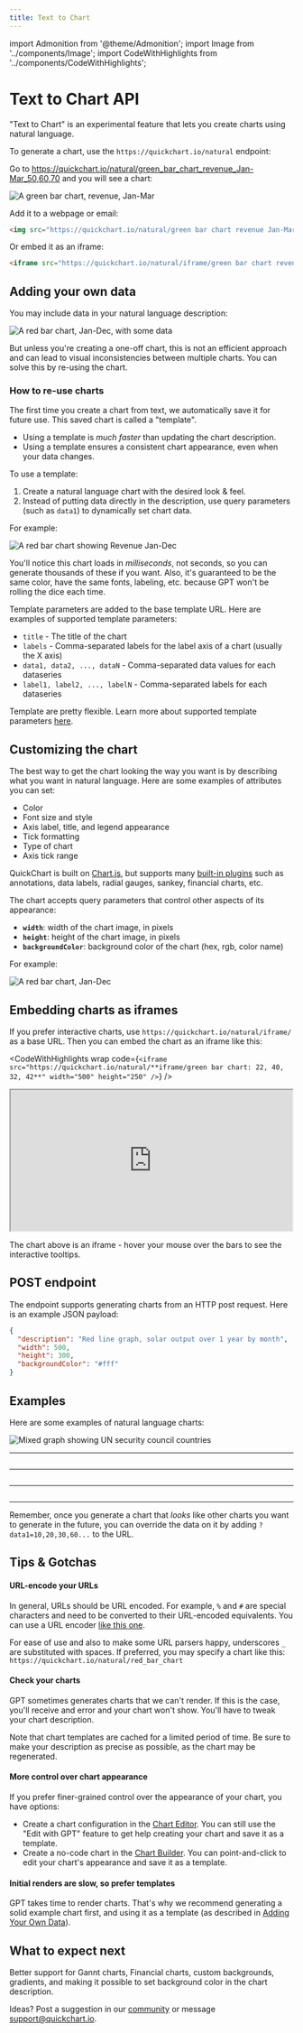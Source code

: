 ```yaml
---
title: Text to Chart
---
```


import Admonition from '@theme/Admonition';
import Image from '../components/Image';
import CodeWithHighlights from '../components/CodeWithHighlights';

# Text to Chart API

"Text to Chart" is an experimental feature that lets you create charts using natural language.

To generate a chart, use the `https://quickchart.io/natural` endpoint:

<CodeWithHighlights code="https://quickchart.io/natural/**green bar chart revenue Jan-Mar 50,60,70**" />

Go to <a href="https://quickchart.io/natural/green_bar_chart_revenue_Jan-Mar_50,60,70">https://quickchart.io/natural/green_bar_chart_revenue_Jan-Mar_50,60,70</a> and you will see a chart:

<Image noBorder maxWidth={500} src="https://quickchart.io/natural/green_bar_chart_revenue_Jan-Mar_50,60,70" alt="A green bar chart, revenue, Jan-Mar" />

Add it to a webpage or email:

```html
<img src="https://quickchart.io/natural/green bar chart revenue Jan-Mar 50,60,70" />
```

Or embed it as an iframe:
```html
<iframe src="https://quickchart.io/natural/iframe/green bar chart revenue Jan-Mar 50,60,70" />
```

## Adding your own data

You may include data in your natural language description:

<CodeWithHighlights wrap code="https://quickchart.io/natural/**red bar chart, revenue, Jan-Dec, data 30,35,38,22,48,42,63,60,71,72,64,80**" />

<Image noBorder maxWidth={500} src="https://quickchart.io/natural/red bar chart, revenue, Jan-Dec, data 30,35,38,22,48,42,63,60,71,72,64,80" alt="A red bar chart, Jan-Dec, with some data" />

But unless you're creating a one-off chart, this is not an efficient approach and can lead to visual inconsistencies between multiple charts.  You can solve this by re-using the chart.

### How to re-use charts

The first time you create a chart from text, we automatically save it for future use.  This saved chart is called a "template".
- Using a template is _much faster_ than updating the chart description.
- Using a template ensures a consistent chart appearance, even when your data changes.

To use a template:
1. Create a natural language chart with the desired look & feel.
1. Instead of putting data directly in the description, use query parameters (such as `data1`) to dynamically set chart data.

For example:

<CodeWithHighlights wrap code="https://quickchart.io/natural/red bar chart, revenue, Jan-Dec**?data1=30,35,38,22,48,42,63,70,70,72,64,80&title=Financials&label1=Revenue (millions)**" />

<Image noBorder maxWidth={500} src="https://quickchart.io/natural/red bar chart, revenue, Jan-Dec?data1=30,35,38,22,48,42,63,70,70,72,64,80&title=Financials&label1=Revenue (millions)" alt="A red bar chart showing Revenue Jan-Dec" />

You'll notice this chart loads in _milliseconds_, not seconds, so you can generate thousands of these if you want.  Also, it's guaranteed to be the same color, have the same fonts, labeling, etc. because GPT won't be rolling the dice each time.

Template parameters are added to the base template URL.  Here are examples of supported template parameters:
- `title` - The title of the chart
- `labels` - Comma-separated labels for the label axis of a chart (usually the X axis)
- `data1, data2, ..., dataN` - Comma-separated data values for each dataseries
- `label1, label2, ..., labelN` - Comma-separated labels for each dataseries

<Admonition type="info">Template are pretty flexible. Learn more about supported template parameters [here](/documentation/usage/short-urls-and-templates/#templates).</Admonition>

## Customizing the chart

The best way to get the chart looking the way you want is by describing what you want in natural language.  Here are some examples of attributes you can set:
- Color
- Font size and style
- Axis label, title, and legend appearance
- Tick formatting
- Type of chart
- Axis tick range

QuickChart is built on [Chart.js](https://www.chartjs.org/), but supports many [built-in plugins](/documentation/reference/chartjs-plugins/) such as annotations, data labels, radial gauges, sankey, financial charts, etc.

The chart accepts query parameters that control other aspects of its appearance:
- **`width`**: width of the chart image, in pixels
- **`height`**: height of the chart image, in pixels
- **`backgroundColor`**: background color of the chart (hex, rgb, color name)

For example:

<CodeWithHighlights wrap code="https://quickchart.io/natural/red bar chart, Jan-Dec**?width=800&height=200&backgroundColor=black**" />

<Image noBorder src="https://quickchart.io/natural/red bar chart, Jan-Dec?width=800&height=200&backgroundColor=black" alt="A red bar chart, Jan-Dec" />

## Embedding charts as iframes

If you prefer interactive charts, use `https://quickchart.io/natural/iframe/` as a base URL.  Then you can embed the chart as an iframe like this:

<CodeWithHighlights wrap code={`<iframe src="https://quickchart.io/natural/**iframe/green bar chart: 22, 40, 32, 42**" width="500" height="250" />`} />

<div style={{display: 'flex', justifyContent: 'center'}}>
<iframe src="https://quickchart.io/natural/iframe/green bar chart: 22, 40, 32, 42" width="500" height="250"></iframe>
</div>

The chart above is an iframe - hover your mouse over the bars to see the interactive tooltips.

## POST endpoint

The endpoint supports generating charts from an HTTP post request.  Here is an example JSON payload:

```json
{
  "description": "Red line graph, solar output over 1 year by month",
  "width": 500,
  "height": 300,
  "backgroundColor": "#fff"
}
```

## Examples

Here are some examples of natural language charts:

<CodeWithHighlights wrap code="https://quickchart.io/natural/**Bar chart with data labels showing population of UN security council countries, with line graph for trend line. Shorten Y axis labels using 'M' for million. Title 'UN Security Council', hide legend**" />

<Image noBorder maxWidth={500} src="https://quickchart.io/natural/Bar chart showing population of UN security council countries, with line graph on Y2 for GDP growth. Abbreviate Y axis labels and add axis titles. Chart title 'UN Security Council population', hide legend" alt="Mixed graph showing UN security council countries" />

<hr/>

<CodeWithHighlights wrap code="https://quickchart.io/natural/**doughnut chart showing 10 luck, 20 skill, 15 power of will, 5 pleasure, 50 pain**" />

<Image noBorder maxWidth={500} src="https://quickchart.io/natural/doughnut chart showing 10 luck, 20 skill, 15 power of will, 5 pleasure, 50 pain" alt="" />

<hr/>

<CodeWithHighlights wrap code="https://quickchart.io/natural/**Radar chart showing job applicant aptitudes ranging from 0-100, no legend**" />

<Image noBorder maxWidth={500} src="https://quickchart.io/natural/Radar chart showing job applicant aptitudes ranging from 0-100, no legend" alt="" />

<hr/>

<CodeWithHighlights wrap code="https://quickchart.io/natural/**horizontal bar chart with data labels, 10 bars.  gradient from green to red top down**" />

<Image noBorder maxWidth={500} src="https://quickchart.io/natural/horizontal bar chart with data labels, 10 bars.  gradient from green to red top down" alt="" />

<hr/>

Remember, once you generate a chart that _looks_ like other charts you want to generate in the future, you can override the data on it by adding `?data1=10,20,30,60...` to the URL.

## Tips & Gotchas

#### URL-encode your URLs
In general, URLs should be URL encoded.  For example, `%` and `#` are special characters and need to be converted to their URL-encoded equivalents.  You can use a URL encoder [like this one](https://www.urlencoder.io/).

For ease of use and also to make some URL parsers happy, underscores `_` are substituted with spaces.  If preferred, you may specify a chart like this: `https://quickchart.io/natural/red_bar_chart`

#### Check your charts
GPT sometimes generates charts that we can't render.  If this is the case, you'll receive and error and your chart won't show.  You'll have to tweak your chart description.

Note that chart templates are cached for a limited period of time. Be sure to make your description as precise as possible, as the chart may be regenerated.

#### More control over chart appearance
If you prefer finer-grained control over the appearance of your chart, you have options:
- Create a chart configuration in the [Chart Editor](https://quickchart.io/sandbox).  You can still use the "Edit with GPT" feature to get help creating your chart and save it as a template.
- Create a no-code chart in the [Chart Builder](https://quickchart.io/chart-maker/).  You can point-and-click to edit your chart's appearance and save it as a template.

#### Initial renders are slow, so prefer templates
GPT takes time to render charts.  That's why we recommend generating a solid example chart first, and using it as a template (as described in [Adding Your Own Data](#adding-your-own-data)).

## What to expect next
Better support for Gannt charts, Financial charts, custom backgrounds, gradients, and making it possible to set background color in the chart description.

Ideas?  Post a suggestion in our [community](https://community.quickchart.io/) or message [support@quickchart.io](mailto:support@quickchart.io).
